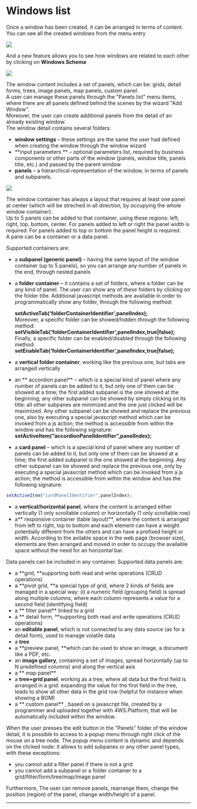 # Windows list

Once a window has been created, it can be arranged in terms of content.  
You can see all the created windows from the menu entry

![](http://4wsplatform.org/wp-content/uploads/2015/12/windowList-1024x490.jpg)

And a new feature allows you to see how windows are related to each other by clicking on  **Windows Schema**

![](http://4wsplatform.org/wp-content/uploads/2015/12/windowSchema-1024x515.jpg)

The window content includes a set of panels, which can be: grids, detail forms, trees, image panels, map panels, custom panel.  
A user can manage these panels through the "Panels list" menu items, where there are all panels defined behind the scenes by the wizard "Add Window".  
Moreover, the user can create additional panels from the detail of an already existing window.  
The window detail contains several folders:

* **window settings**  – these settings are the same the user had defined when creating the window through the window wizard
* **input parameters ** – optional parameters list, required by business components or other parts of the window \(panels, window title, panels title, etc.\) and passed by the parent window
* **panels**  – a hierarchical representation of the window, in terms of panels and subpanels.

![](http://4wsplatform.org/wp-content/uploads/2015/12/windowDetail-1024x486.jpg)

The window container has always a layout that requires at least one panel at center \(which will be streched in all direction, by occupying the whole window container\).  
Up to 5 panels can be added to that container, using these regions: left, right, top, bottom, center. For panels added to left or right the panel width is required. For panels added to top or bottom the panel height is required.  
A pane can be a container or a data panel.

Supported containers are:

* a  **subpanel \(generic panel\)**  – having the same layout of the window container \(up to 5 panels\), so you can arrange any number of panels in the end, through nested panels
* a  **folder container**  – it contains a set of folders, where a folder can be any kind of panel. The user can show any of these folders by clicking on the folder title. Additional javascript methods are available in order to programmatically show any folder, through the following method:

  **setActiveTab\(‘folderContainerIdentifier’,panelIndex\);**  
  Moreover, a specific folder can be showed/hidden through the following method:  
  **setVisibleTab\(‘folderContainerIdentifier’,panelIndex,true\|false\);**  
  Finally, a specific folder can be enabled/disabled through the following method:  
  **setEnableTab\(‘folderContainerIdentifier’,panelIndex,true\|false\);**

* a **vertical folder container**, working like the previous one, but tabs are arranged vertically

* an ** accordion panel**  – which is a special kind of panel where any number of panels can be added to it, but only one of them can be showed at a time; the first added subpanel is the one showed at the beginning; any other subpanel can be showed by simply clicking on its title: all other subpanes are minimized and the one just clicked will be maximized. Any other subpanel can be showed and replace the previous one, also by executing a special javascript method which can be invoked from a js action; the method is accessible from within the window and has the following signature: **setActiveItem\(“accordionPanelIdentifier”,panelIndex\);**

* a  **card panel** – which is a special kind of panel where any number of panels can be added to it, but only one of them can be showed at a time; the first added subpanel is the one showed at the beginning. Any other subpanel can be showed and replace the previous one, only by executing a special javascript method which can be invoked from a js action; the method is accessible from within the window and has the following signature:

```js
setActiveItem("cardPanelIdentifier",panelIndex);
```

* a **vertical/horizontal panel**, where the content is arranged either vertically \(1 only scrollable column\) or horizontally \(1 only scrollable row\)
* a** responsive container \(table layout\)**, where the content is arranged from left to right, top to bottom and each element can have a weight potentially different from the others and can have a prefixed height or width. According to the avilable space in  the web page \(browser size\), elements are then arranged and moved in order to occupy the available space without the need for an horizontal bar.

Data panels can be included in any container. Supported data panels are:

* a  **grid, **supporting both read and write operations \(CRUD operations\)
* a  **pivot grid, **a special type of grid, where 2 kinds of fields are managed in a special way: \(i\) a numeric field \(grouping field\) is spread along multiple columns, where each column represents a value for a second field \(identifying field\)
* a ** filter panel**  linked to a grid
* a ** detail form, **supporting both read and write operations \(CRUD operations\)
* an **editable panel**, which is not connected to any data source \(as for a detail form\), used to manage volatile data
* a **tree** 
* a **preview panel, **which can be used to show an image, a document like a PDF, etc.
* an **image gallery**, containing a set of images, spread horizontally \(up to N predefined columns\) and along the vertical axis
* a ** map panel** 
* a **tree+grid panel**, working as a tree, where all data but the first field is arranged in a grid: expanding the value for the first field in the tree, leads to show all other data in the grid row \(helpful for instance when showing a BOM\)
* a ** custom panel** , based on a javascript file, created by a programmer and uploaded together with 4WS.Platform, that will be automatically included within the window.

When the user presses the edit button in the "Panels" folder of the window detail, it is possible to access to a popup menu through right click of the mouse on a tree node. The popup menu content is dynamic and depends on the clicked node: it allows to add subpanes or any other panel types, with these exceptions:

* you cannot add a filter panel if there is not a grid
* you cannot add a subpanel or a folder container to a grid/filter/form/tree/map/image panel

Furthermore, The user can remove panels, rearrange them, change the position \(region\) of the panel, change width/height of a panel.

---



